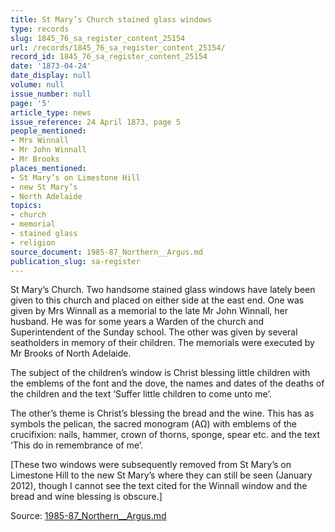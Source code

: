 ```yaml
---
title: St Mary’s Church stained glass windows
type: records
slug: 1845_76_sa_register_content_25154
url: /records/1845_76_sa_register_content_25154/
record_id: 1845_76_sa_register_content_25154
date: '1873-04-24'
date_display: null
volume: null
issue_number: null
page: '5'
article_type: news
issue_reference: 24 April 1873, page 5
people_mentioned:
- Mrs Winnall
- Mr John Winnall
- Mr Brooks
places_mentioned:
- St Mary’s on Limestone Hill
- new St Mary’s
- North Adelaide
topics:
- church
- memorial
- stained glass
- religion
source_document: 1985-87_Northern__Argus.md
publication_slug: sa-register
---
```


St Mary’s Church.  Two handsome stained glass windows have lately been given to this church and placed on either side at the east end.  One was given by Mrs Winnall as a memorial to the late Mr John Winnall, her husband.  He was for some years a Warden of the church and Superintendent of the Sunday school.  The other was given by several seatholders in memory of their children.  The memorials were executed by Mr Brooks of North Adelaide.

The subject of the children’s window is Christ blessing little children with the emblems of the font and the dove, the names and dates of the deaths of the children and the text ‘Suffer little children to come unto me’. 

The other’s theme is Christ’s blessing the bread and the wine.  This has as symbols the pelican, the sacred monogram (ΑΩ) with emblems of the crucifixion: nails, hammer, crown of thorns, sponge, spear etc. and the text ‘This do in remembrance of me’. 

[These two windows were subsequently removed from St Mary’s on Limestone Hill to the new St Mary’s where they can still be seen (January 2012), though I cannot see the text cited for the Winnall window and the bread and wine blessing is obscure.]

Source: [1985-87_Northern__Argus.md](/downloads/markdown/1985-87_Northern__Argus.md)
